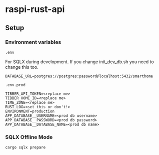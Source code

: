 # raspi-rust-api

## Setup

### Environment variables

`.env` 

For SQLX during development.
If you change init_dev_db.sh you need to change this too.
```
DATABASE_URL=postgres://postgres:password@localhost:5432/smarthome
```

`.env.prod`
```
TIBBER_API_TOKEN=<replace me>
TIBBER_HOME_ID=<replace me>
TIME_ZONE=<replace me>
RUST_LOG=<set this or don't!>
ENVIRONMENT=production
APP_DATABASE__USERNAME=<prod db username>
APP_DATABASE__PASSWORD=<prod db password>
APP_DATABASE__DATABASE_NAME=<prod db name>
```

### SQLX Offline Mode

```bash
cargo sqlx prepare
```
